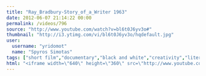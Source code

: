 ```yaml
---
title: "Ray_Bradbury-Story_of_a_Writer 1963"
date: 2012-06-07 21:14:22 00:00
permalink: /videos/796
source: "http://www.youtube.com/watch?v=bl6t0J6yv3o#"
thumbnail: "http://i3.ytimg.com/vi/bl6t0J6yv3o/hqdefault.jpg"
user:
  username: "yridomot"
  name: "Spyros Simotas"
tags: ["short film","documentary","black and white","creativity","literature","archive"]
html: "<iframe width=\"640\" height=\"360\" src=\"http://www.youtube.com/embed/bl6t0J6yv3o?wmode=transparent&fs=1&feature=oembed\" frameborder=\"0\" allowfullscreen></iframe>"
---
```


